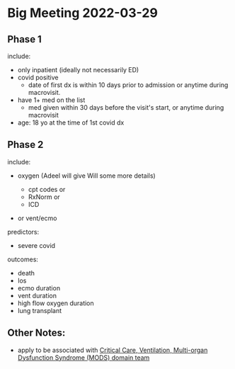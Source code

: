 Big Meeting 2022-03-29
==============

Phase 1
--------------------

include:

* only inpatient (ideally not necessarily ED)
* covid positive
  * date of first dx is within 10 days prior to admission or anytime during macrovisit.
* have 1+ med on the list
  * med given within 30 days before the visit's start, or anytime during macrovisit
* age: 18 yo at the time of 1st covid dx

Phase 2
--------------------

include:

* oxygen (Adeel will give Will some more details)
  * cpt codes or
  * RxNorm or
  * ICD

* or vent/ecmo

predictors:

* severe covid

outcomes:

* death
* los
* ecmo duration
* vent duration
* high flow oxygen duration
* lung transplant

Other Notes:
--------

* apply to be associated with [Critical Care, Ventilation, Multi-organ Dysfunction Syndrome (MODS) domain team](https://covid.cd2h.org/multiorgan)
